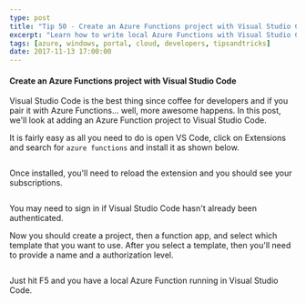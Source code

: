 ```yaml
---
type: post
title: "Tip 50 - Create an Azure Functions project with Visual Studio Code"
excerpt: "Learn how to write local Azure Functions with Visual Studio Code"
tags: [azure, windows, portal, cloud, developers, tipsandtricks]
date: 2017-11-13 17:00:00
---
```



#### Create an Azure Functions project with Visual Studio Code

Visual Studio Code is the best thing since coffee for developers and if you pair it with Azure Functions... well, more awesome happens. In this post, we'll look at adding an Azure Function project to Visual Studio Code. 

It is fairly easy as all you need to do is open VS Code, click on Extensions and search for `azure functions` and install it as shown below. 

<img :src="$withBase('/files/azfuncvscode1.png')">

Once installed, you'll need to reload the extension and you should see your subscriptions.  

<img :src="$withBase('/files/azfuncvscode2.png')">

You may need to sign in if Visual Studio Code hasn't already been authenticated. 

Now you should create a project, then a function app, and select which template that you want to use. After you select a template, then you'll need to provide a name and a authorization level. 

<img :src="$withBase('/files/azfuncvscode3.gif')">

Just hit F5 and you have a local Azure Function running in Visual Studio Code. 

